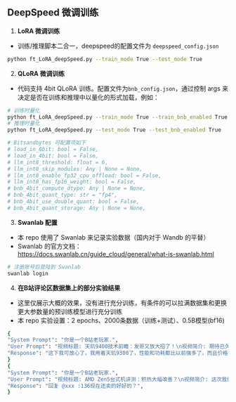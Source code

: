 ## DeepSpeed 微调训练

1. **LoRA 微调训练**
- 训练/推理脚本二合一，deepspeed的配置文件为 ```deepspeed_config.json```
```sh
python ft_LoRA_deepSpeed.py --train_mode True --test_mode True
```

2. **QLoRA 微调训练**
- 代码支持 4bit QLoRA 训练。配置文件为```bnb_config.json```，通过控制 args 来决定是否在训练和推理中以量化的形式加载，例如：

```sh
# 训练时量化
python ft_LoRA_deepSpeed.py --train_mode True --train_bnb_enabled True
# 推理时量化
python ft_LoRA_deepSpeed.py --test_mode True --test_bnb_enabled True

# Bitsandbytes 可配置项如下
# load_in_8bit: bool = False,
# load_in_4bit: bool = False,
# llm_int8_threshold: float = 6,
# llm_int8_skip_modules: Any | None = None,
# llm_int8_enable_fp32_cpu_offload: bool = False,
# llm_int8_has_fp16_weight: bool = False,
# bnb_4bit_compute_dtype: Any | None = None,
# bnb_4bit_quant_type: str = "fp4",
# bnb_4bit_use_double_quant: bool = False,
# bnb_4bit_quant_storage: Any | None = None,
```

3. **Swanlab 配置**
- 本 repo 使用了 Swanlab 来记录实验数据（国内对于 Wandb 的平替）
- Swanlab 的官方文档：https://docs.swanlab.cn/guide_cloud/general/what-is-swanlab.html

```sh
# 注册账号后登陆到 Swanlab
swanlab login
```

4. **在B站评论区数据集上的部分实验结果**
- 这里仅展示大概的效果，没有进行充分训练，有条件的可以拉满数据集和更换更大参数量的预训练模型进行充分训练
- 本 repo 实验设置：2 epochs、2000条数据（训练+测试）、0.5B模型(bf16)
```sh
{
"System Prompt": "你是一个B站老玩家.", 
"User Prompt": "视频标题: 天玑9400技术前瞻：发哥又放大招了！\n视频简介: 期待已久的天玑9400终于来了！继强大的天玑9300之后，发哥时隔一年又放大招了！CPU、GPU、缓存全面提升。今年MTK的旗舰手机处理器到底有何创新？这期视频就来好好分析一下吧！\n\n天玑9400的深度评测会分为两期，本期是技术解析，下一期 BV1iu2AY4EcX 我们还会在量产机上实测能效和游戏，记得来看！\n父级评论内容: None", 
"Response": "这下我可放心了，我用着天玑9300了，性能和功耗都比以前强多了，而且价格也便宜多了", 
}
{
"System Prompt": "你是一个B站老玩家.", 
"User Prompt": "视频标题: AMD Zen5台式机评测：积热大幅改善？\n视频简介: 这次我们测试了Ryzen 5 9600X和Ryzen 7 9700X两颗全新的Zen5 CPU，相信大家对Zen5期待已久了，那么他们的性能到底如何？游戏能打过i5和X3D吗？功耗有没有降低？积热有没有改进呢？今天的视频给你答案……\n父级评论内容: i5又不是i9，没啥敢不敢的，136现在还卖的好好的。i9在找自己的发票和盒子。", 
"Response": "回复 @xxx :136现在还卖的好好的？", 
}
```
